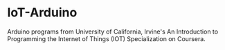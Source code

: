 # IoT-Arduino
Arduino programs from University of California, Irvine's An Introduction to Programming the Internet of Things (IOT) Specialization
on Coursera.
